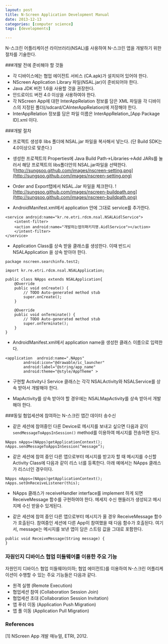```yaml
---
layout: post
title: N-Screen Application Development Manual
date: 2013-12-13
categories: [computer science]
tags: [developments]

---
```


N-스크린 어플리케이션 라이브러리(NSAL)를 사용하여 N-스크린 앱을 개발하기 위한 절차를 기술한다.

###개발 전에 준비해야 할 것들

-	각 디바이스에는 협업 에이전트 서비스 (CA.apk)가 설치되어 있어야 한다.
-	NScreen Application Library 파일(NSAL.jar)이 준비되어야 한다.
-	Java JDK 버전 1.6을 사용할 것을 권장한다.
-	안드로이드 버전 4.0 이상을 사용하여야 한다.
-	각 NScreen App에 대한 InterAppRelation 정보를 담은 XML 파일을 각 디바이스의 지정된 폴더(/sdcard/CAInterAppRelation)에 저장해야 한다. 
-	InterAppRelation 정보를 담은 파일 이름은 InterAppRelation_[App Package ID].xml 이다.


###개발 절차

- 프로젝트 생성후 libs 폴더에 NSAL.jar 파일을 복사해서 넣는다. (단 Build SDK는 4.0이상으로 맟춘다.)

- 생성한 프로젝트의 Properties에 Java Build Path->Libraries->Add JARs를 눌러서 해당 프로젝트의 libs폴더안의 NSAL.jar파일을 선택한다.  
![http://sungsoo.github.com/images/nscreen-setting.png](http://sungsoo.github.com/images/nscreen-setting.png)

- Order and Export탭에서 NSAL.Jar 파일을 체크한다.
![http://sungsoo.github.com/images/nscreen-buildpath.png](http://sungsoo.github.com/images/nscreen-buildpath.png)

- AndroidManifest.xml에서 application 안에 그대로 service를 추가한다.    

```
<service android:name="kr.re.etri.rdcm.nsal.NSALAidlService">
	<intent-filter>
	<action android:name="개발하는앱의패키지명.AidlService"></action>
	</intent-filter>
</service>
```

- Application Class를 상속 받을 클래스를 생성한다. 이때 반드시 NSALApplication 을 상속 받아야 한다.

```
package nscreen.searchinfo.test2;

import kr.re.etri.rdcm.nsal.NSALApplication;

public class NApps extends NSALApplication{
	@Override
	public void onCreate() {
		// TODO Auto-generated method stub
		super.onCreate();
	}
	
	@Override
	public void onTerminate() {
		// TODO Auto-generated method stub
		super.onTerminate();
	}
}
```

- AndroidManifest.xml에서 application name을 생성한 클래스 이름으로 입력한다.

```
<application  android:name=".NApps"
        android:icon="@drawable/ic_launcher"
        android:label="@string/app_name"
        android:theme="@style/AppTheme" >
```

- 구현할 Activity나 Service 클래스는 각각 NSALActivity와 NSALService를 상속 받아서 개발해야 한다.

- MapActivity를 상속 받아야 할 경우에는 NSALMapActivity를 상속 받아서 개발해야 한다.


###동일 협업세션에 참여하는 N-스크린 앱간 데이터 송수신
* 같은 세션에 참여중인 다른 Device로 메시지를 보내고 싶으면 다음과 같이 `sendMessageToAppsInSession()` method를 이용하여 메시지를 전송하면 된다.

```
NApps nApps=(NApps)getApplicationContext();
nApps.sendMessageToAppsInSession(“message”);
```

* 같은 세션에 참여 중인 다른 앱으로부터 메시지를 받고자 할 때 메시지를 수신할 Activity Class에 다음과 같이 리스
너를 등록한다. 아래 예에서는 NApps 클래스가 리스너인 경우이다. 

```
NApps nApps=(NApps)getApplicationContext();
nApps.setOnReceiveListener(this);
```

* NApps 클래스가 receiveHandler interface를 implement 하게 되면 ReceiveMessage 함수를 구현하여야 한다. 메세지 수신 핸들러가 생성되고 메시지메 수신 받을수 있게된다.

* 같은 세션에 참여 중인 다른 앱으로부터 메시지가 올 경우 ReceiveMessage 함수가 호출된다. 참여중인 세션에 다른 App이 참여했을 때 다음 함수가 호출된다. 여기서, message는 메시지를 보낸 앱이 담은 스트링 값을 그대로 포함한다.

```
public void ReceiveMessage(String message) {		
}
```

### 자원인지 디바이스 협업 미들웨어를 이용한 주요 기능

자원인지 디바이스 협업 미들웨어(이하; 협업 에이전트)를 이용하여 N-스크린 어플리케이션이 수행할 수 있는 주요 기능들은 다음과 같다.

* 원격 실행 (Remote Execution)
* 협업세션 참여 (Collaboration Session Join)
* 협업세션 초대 (Collaboration Session Invitation)
* 앱 푸쉬 이동 (Application Push Migration)
* 앱 풀 이동 (Application Pull Migration)


### References

[1] NScreen App 개발 매뉴얼, ETRI, 2012.

